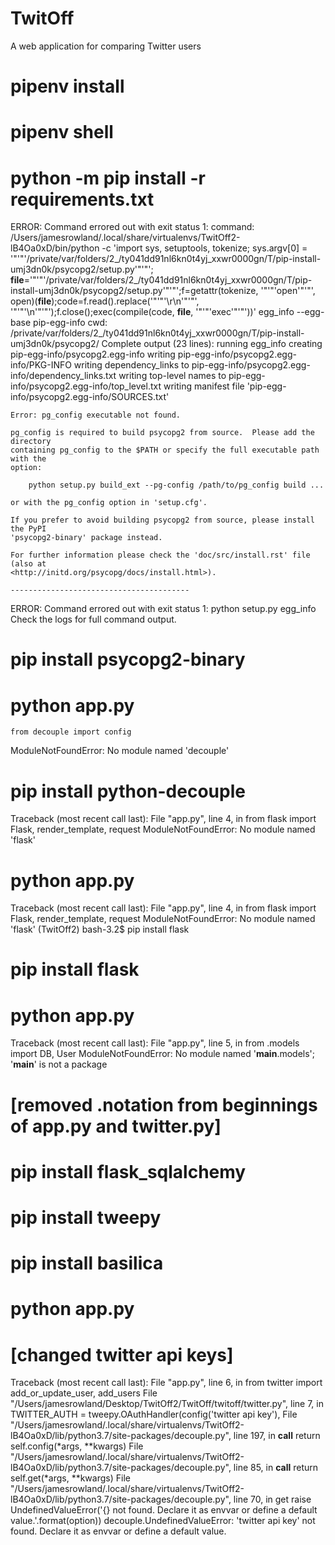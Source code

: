 # TwitOff
A web application for comparing Twitter users

# pipenv install

# pipenv shell

# python -m pip install -r requirements.txt

ERROR: Command errored out with exit status 1:
     command: /Users/jamesrowland/.local/share/virtualenvs/TwitOff2-lB4Oa0xD/bin/python -c 'import sys, setuptools, tokenize; sys.argv[0] = '"'"'/private/var/folders/2_/ty041dd91nl6kn0t4yj_xxwr0000gn/T/pip-install-umj3dn0k/psycopg2/setup.py'"'"'; __file__='"'"'/private/var/folders/2_/ty041dd91nl6kn0t4yj_xxwr0000gn/T/pip-install-umj3dn0k/psycopg2/setup.py'"'"';f=getattr(tokenize, '"'"'open'"'"', open)(__file__);code=f.read().replace('"'"'\r\n'"'"', '"'"'\n'"'"');f.close();exec(compile(code, __file__, '"'"'exec'"'"'))' egg_info --egg-base pip-egg-info
         cwd: /private/var/folders/2_/ty041dd91nl6kn0t4yj_xxwr0000gn/T/pip-install-umj3dn0k/psycopg2/
    Complete output (23 lines):
    running egg_info
    creating pip-egg-info/psycopg2.egg-info
    writing pip-egg-info/psycopg2.egg-info/PKG-INFO
    writing dependency_links to pip-egg-info/psycopg2.egg-info/dependency_links.txt
    writing top-level names to pip-egg-info/psycopg2.egg-info/top_level.txt
    writing manifest file 'pip-egg-info/psycopg2.egg-info/SOURCES.txt'
    
    Error: pg_config executable not found.
    
    pg_config is required to build psycopg2 from source.  Please add the directory
    containing pg_config to the $PATH or specify the full executable path with the
    option:
    
        python setup.py build_ext --pg-config /path/to/pg_config build ...
    
    or with the pg_config option in 'setup.cfg'.
    
    If you prefer to avoid building psycopg2 from source, please install the PyPI
    'psycopg2-binary' package instead.
    
    For further information please check the 'doc/src/install.rst' file (also at
    <http://initd.org/psycopg/docs/install.html>).
    
    ----------------------------------------
ERROR: Command errored out with exit status 1: python setup.py egg_info Check the logs for full command output.


# pip install psycopg2-binary

# python app.py

    from decouple import config
ModuleNotFoundError: No module named 'decouple'

# pip install python-decouple

Traceback (most recent call last):
  File "app.py", line 4, in <module>
    from flask import Flask, render_template, request
ModuleNotFoundError: No module named 'flask'

# python app.py

Traceback (most recent call last):
  File "app.py", line 4, in <module>
    from flask import Flask, render_template, request
ModuleNotFoundError: No module named 'flask'
(TwitOff2) bash-3.2$ pip install flask

# pip install flask

# python app.py

Traceback (most recent call last):
  File "app.py", line 5, in <module>
    from .models import DB, User
ModuleNotFoundError: No module named '__main__.models'; '__main__' is not a package
  
# [removed .notation from beginnings of app.py and twitter.py]

# pip install flask_sqlalchemy
# pip install tweepy
# pip install basilica

# python app.py

# [changed twitter api keys]

Traceback (most recent call last):
  File "app.py", line 6, in <module>
    from twitter import add_or_update_user, add_users
  File "/Users/jamesrowland/Desktop/TwitOff2/TwitOff/twitoff/twitter.py", line 7, in <module>
    TWITTER_AUTH = tweepy.OAuthHandler(config('twitter api key'),
  File "/Users/jamesrowland/.local/share/virtualenvs/TwitOff2-lB4Oa0xD/lib/python3.7/site-packages/decouple.py", line 197, in __call__
    return self.config(*args, **kwargs)
  File "/Users/jamesrowland/.local/share/virtualenvs/TwitOff2-lB4Oa0xD/lib/python3.7/site-packages/decouple.py", line 85, in __call__
    return self.get(*args, **kwargs)
  File "/Users/jamesrowland/.local/share/virtualenvs/TwitOff2-lB4Oa0xD/lib/python3.7/site-packages/decouple.py", line 70, in get
    raise UndefinedValueError('{} not found. Declare it as envvar or define a default value.'.format(option))
decouple.UndefinedValueError: 'twitter api key' not found. Declare it as envvar or define a default value.

